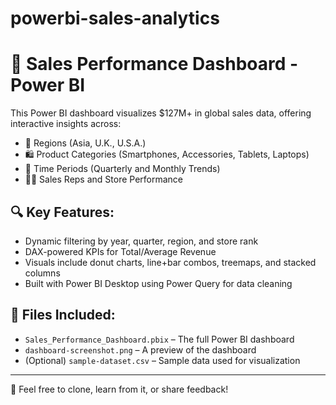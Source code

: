 # powerbi-sales-analytics


# 🧠 Sales Performance Dashboard - Power BI

This Power BI dashboard visualizes $127M+ in global sales data, offering interactive insights across:

- 📍 Regions (Asia, U.K., U.S.A.)
- 🛍️ Product Categories (Smartphones, Accessories, Tablets, Laptops)
- 📆 Time Periods (Quarterly and Monthly Trends)
- 🧑‍💼 Sales Reps and Store Performance

## 🔍 Key Features:
- Dynamic filtering by year, quarter, region, and store rank
- DAX-powered KPIs for Total/Average Revenue
- Visuals include donut charts, line+bar combos, treemaps, and stacked columns
- Built with Power BI Desktop using Power Query for data cleaning

## 📁 Files Included:
- `Sales_Performance_Dashboard.pbix` – The full Power BI dashboard
- `dashboard-screenshot.png` – A preview of the dashboard
- (Optional) `sample-dataset.csv` – Sample data used for visualization

---

👋 Feel free to clone, learn from it, or share feedback!
